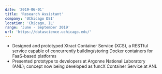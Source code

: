 ```yaml
---
date: '2019-06-01'
title: 'Research Assistant'
company: 'UChicago DSI'
location: 'Chicago, IL'
range: 'June - September 2019'
url: 'https://datascience.uchicago.edu/'
---
```


- Designed and prototyped Xtract Container Service (XCS), a RESTful service capable of concurrently building/storing Docker containers for FaaS-based platforms
- Presented prototype to developers at Argonne National Laboratory (ANL); concept now being developed as funcX Container Service at ANL
